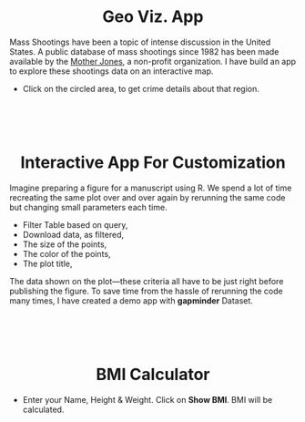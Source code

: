 <h1 align = 'center'>Geo Viz. App</h1>

Mass Shootings have been a topic of intense discussion in the United States. A public database of mass shootings since 1982 has been made available by the [Mother Jones](https://www.motherjones.com/politics/2012/12/mass-shootings-mother-jones-full-data/), a non-profit organization. I have build an app to explore these shootings data on an interactive map.
- Click on the circled area, to get crime details about that region.


<br><br><br>


<h1 align = 'center'>Interactive App For Customization</h1>

Imagine preparing a figure for a manuscript using R. We spend a lot of time recreating the same plot over and over again by rerunning the same code but changing small parameters each time. 
- Filter Table based on query,
- Download data, as filtered,
- The size of the points, 
- The color of the points, 
- The plot title, <br>


The data shown on the plot—these criteria all have to be just right before publishing the figure. To save time from the hassle of rerunning the code many times, I have created a demo app with **gapminder** Dataset.




<br><br><br>

<h1 align = 'center'>BMI Calculator</h1>

- Enter your Name, Height & Weight. Click on **Show BMI**. BMI will be calculated.


<br><br><br>

